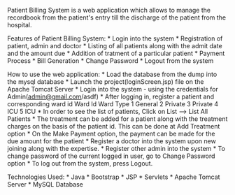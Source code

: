 Patient Billing System is a web application which allows to manage the recordbook from the patient's entry till the discharge of the patient from the hospital.

Features of Patient Billing System:
	* Login into the system
	* Registration of patient, admin and doctor
	* Listing of all patients along with the admit date and the amount due
	* Addition of tratment of a particular patient
	* Payment Process
	* Bill Generation
	* Change Password
	* Logout from the system

How to use the web application:
	* Load the database from the dump into the mysql database
	* Launch the project(loginScreen.jsp) file on the Apache Tomcat Server
	* Login into the system - using the credentials for Admin(admin@gmail.com/asdf)
	* After logging in, register a patient and corresponding ward id
			Ward Id		Ward Type
			1			General
			2			Private
			3			Private
			4			ICU
			5			ICU
	* In order to see the list of patients, Click on List --> List All Patients
	* The treatment can be added for a patient along with the treatment charges on the basis of the patient id. This can be done at Add Treatment option
	* On the Make Payment option, the payment can be made for the due amount for the patient
	* Register a doctor into the system upon new joining along with the expertise.
	* Register other admin into the system
	* To change password of the current logged in user, go to Change Password option
	* To log out from the system, press Logout.
	
Technologies Used:
	* Java
	* Bootstrap
	* JSP
	* Servlets
	* Apache Tomcat Server
	* MySQL Database
